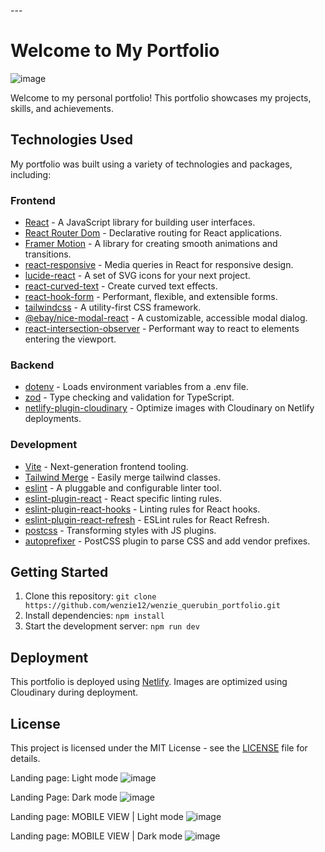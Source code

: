 ---<!-- <a href="https://iconscout.com/icons/adobe" target="_blank">Free Adobe Icon</a> by <a href="https://iconscout.com/contributors/comcomtelecom" target="_blank">Oleksandr Panasovskyi</a> -->
# Welcome to My Portfolio
![image](https://github.com/wenzie12/wenzie_querubin_portfolio/assets/28808129/6efb37fe-8d9e-49ff-bee0-2ce6ccb3eed4)

Welcome to my personal portfolio! This portfolio showcases my projects, skills, and achievements.

## Technologies Used

My portfolio was built using a variety of technologies and packages, including:

### Frontend

- [React](https://reactjs.org/) - A JavaScript library for building user interfaces.
- [React Router Dom](https://reactrouter.com/) - Declarative routing for React applications.
- [Framer Motion](https://www.framer.com/motion/) - A library for creating smooth animations and transitions.
- [react-responsive](https://github.com/contra/react-responsive) - Media queries in React for responsive design.
- [lucide-react](https://lucide.dev/) - A set of SVG icons for your next project.
- [react-curved-text](https://www.npmjs.com/package/react-curved-text) - Create curved text effects.
- [react-hook-form](https://react-hook-form.com/) - Performant, flexible, and extensible forms.
- [tailwindcss](https://tailwindcss.com/) - A utility-first CSS framework.
- [@ebay/nice-modal-react](https://github.com/eBay/nice-modal-react) - A customizable, accessible modal dialog.
- [react-intersection-observer](https://github.com/thebuilder/react-intersection-observer) - Performant way to react to elements entering the viewport.

### Backend

- [dotenv](https://www.npmjs.com/package/dotenv) - Loads environment variables from a .env file.
- [zod](https://github.com/colinhacks/zod) - Type checking and validation for TypeScript.
- [netlify-plugin-cloudinary](https://www.npmjs.com/package/netlify-plugin-cloudinary) - Optimize images with Cloudinary on Netlify deployments.

### Development

- [Vite](https://vitejs.dev/) - Next-generation frontend tooling.
- [Tailwind Merge](https://www.npmjs.com/package/tailwind-merge) - Easily merge tailwind classes.
- [eslint](https://eslint.org/) - A pluggable and configurable linter tool.
- [eslint-plugin-react](https://www.npmjs.com/package/eslint-plugin-react) - React specific linting rules.
- [eslint-plugin-react-hooks](https://www.npmjs.com/package/eslint-plugin-react-hooks) - Linting rules for React hooks.
- [eslint-plugin-react-refresh](https://www.npmjs.com/package/eslint-plugin-react-refresh) - ESLint rules for React Refresh.
- [postcss](https://postcss.org/) - Transforming styles with JS plugins.
- [autoprefixer](https://autoprefixer.github.io/) - PostCSS plugin to parse CSS and add vendor prefixes.

## Getting Started

1. Clone this repository: `git clone https://github.com/wenzie12/wenzie_querubin_portfolio.git`
2. Install dependencies: `npm install`
3. Start the development server: `npm run dev`

## Deployment

This portfolio is deployed using [Netlify](https://www.netlify.com/). Images are optimized using Cloudinary during deployment.

## License

This project is licensed under the MIT License - see the [LICENSE](LICENSE) file for details.


Landing page: Light mode
![image](https://github.com/wenzie12/wenzie_querubin_portfolio/assets/28808129/28dc554c-30b9-42cf-9d5c-3bb5db257911)

Landing Page: Dark mode
![image](https://github.com/wenzie12/wenzie_querubin_portfolio/assets/28808129/dba7d232-ae65-4f2c-b042-c24a0b087eda)

Landing page: MOBILE VIEW | Light mode
![image](https://github.com/wenzie12/wenzie_querubin_portfolio/assets/28808129/29752b6d-44ed-4f44-921b-961b2c961ee3)

Landing page: MOBILE VIEW | Dark mode
![image](https://github.com/wenzie12/wenzie_querubin_portfolio/assets/28808129/7c141715-41c7-4be7-ab2b-e367f8d28499)




